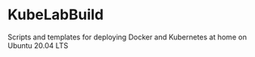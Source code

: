 # KubeLabBuild
Scripts and templates for deploying Docker and Kubernetes at home on Ubuntu 20.04 LTS
